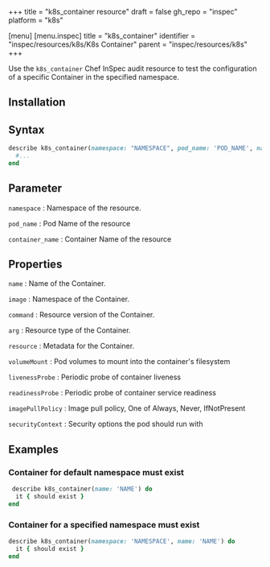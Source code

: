 +++
title = "k8s_container resource"
draft = false
gh_repo = "inspec"
platform = "k8s"

[menu]
[menu.inspec]
title = "k8s_container"
identifier = "inspec/resources/k8s/K8s Container"
parent = "inspec/resources/k8s"
+++


Use the `k8s_container` Chef InSpec audit resource to test the configuration of a specific Container in the specified namespace.

## Installation

## Syntax

```ruby
describe k8s_container(namespace: "NAMESPACE", pod_name: 'POD_NAME', name: "NAME") do
  #...
end
```

## Parameter

`namespace`
: Namespace of the resource.

`pod_name`
: Pod Name of the resource

`container_name`
: Container Name of the resource

## Properties

`name`
: Name of the Container.

`image`
: Namespace of the Container.

`command`
: Resource version of the Container.

`arg`
: Resource type of the Container.

`resource`
: Metadata for the Container.

`volumeMount`
: Pod volumes to mount into the container's filesystem

`livenessProbe`
: Periodic probe of container liveness

`readinessProbe`
: Periodic probe of container service readiness

`imagePullPolicy`
: Image pull policy, One of Always, Never, IfNotPresent

`securityContext`
: Security options the pod should run with

## Examples

### Container for default namespace must exist

```ruby
 describe k8s_container(name: 'NAME') do
  it { should exist }
end
```

### Container for a specified namespace must exist

```ruby
describe k8s_container(namespace: 'NAMESPACE', name: 'NAME') do
  it { should exist }
end
```

